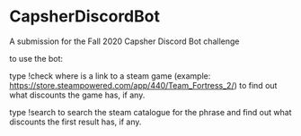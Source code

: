 # CapsherDiscordBot
A submission for the Fall 2020 Capsher Discord Bot challenge

to use the bot:

type !check <url> where <url> is a link to a steam game (example: https://store.steampowered.com/app/440/Team_Fortress_2/) to find out what discounts the game has, if any.
 
 
type !search <phrase> to search the steam catalogue for the phrase and find out what discounts the first result has, if any.
